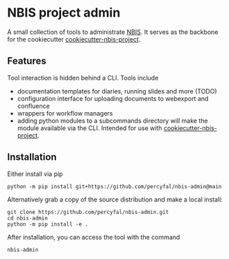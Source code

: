 <!-- 
[![PyPI](https://img.shields.io/pypi/v/nbis.svg)](https://pypi.python.org/pypi/nbis_project_admin)
-->
<!--
[![CI](https://github.com/NBISweden/nbis/actions/workflows/ci.yml/badge.svg)](https://github.com/NBISweden/nbis_project_admin/actions/workflows/ci.yml)
-->
<!--
[![BioConda](https://img.shields.io/badge/install%20with-bioconda-brightgreen.svg)](http://bioconda.github.io/recipes/nbis/README.html)
-->

# NBIS project admin

A small collection of tools to administrate [NBIS](https://nbis.se/).
It serves as the backbone for the cookiecutter
[cookiecutter-nbis-project](
https://github.com/percyfal/cookiecutter-nbis-project).

## Features

Tool interaction is hidden behind a CLI. Tools include

- documentation templates for diaries, running slides and more (TODO)
- configuration interface for uploading documents to webexport and
  confluence
- wrappers for workflow managers
- adding python modules to a subcommands directory will make the
  module available via the CLI. Intended for use with
  [cookiecutter-nbis-project](
  https://github.com/percyfal/cookiecutter-nbis-project).

## Installation

Either install via pip

	python -m pip install git+https://github.com/percyfal/nbis-admin@main
	
Alternatively grab a copy of the source distribution and make a local
install:

	git clone https://github.com/percyfal/nbis-admin.git
	cd nbis-admin
	python -m pip install -e .
	
After installation, you can access the tool with the command 

	nbis-admin

